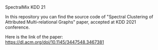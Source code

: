 SpectralMix KDD 21

In this repository you can find the source code of "Spectral Clustering of Attributed Multi-relational Graphs" paper, accepted at KDD 2021 conference. 

Here is the link of the paper: https://dl.acm.org/doi/10.1145/3447548.3467381


